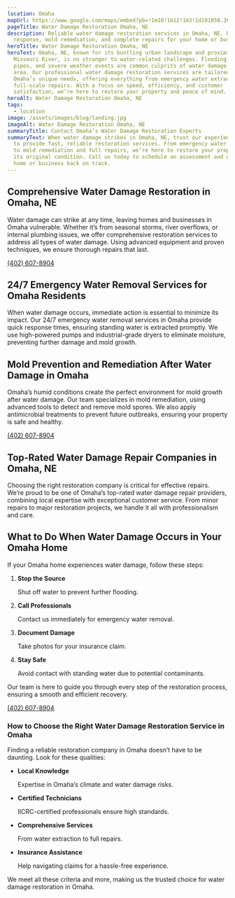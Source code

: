 ```yaml
---
location: Omaha
mapUrl: https://www.google.com/maps/embed?pb=!1m18!1m12!1m3!1d191858.36510716603!2d-96.2464002176513!3d41.29174093548512!2m3!1f0!2f0!3f0!3m2!1i1024!2i768!4f13.1!3m3!1m2!1s0x87938dc8b50cfced%3A0x46424d4fae37b604!2sOmaha%2C%20NE%2C%20USA!5e0!3m2!1sen!2sca!4v1732064817842!5m2!1sen!2sca
pageTitle: Water Damage Restoration Omaha, NE
description: Reliable water damage restoration services in Omaha, NE. Rapid
  response, mold remediation, and complete repairs for your home or business.
heroTitle: Water Damage Restoration Omaha, NE
heroText: Omaha, NE, known for its bustling urban landscape and proximity to the
  Missouri River, is no stranger to water-related challenges. Flooding, burst
  pipes, and severe weather events are common culprits of water damage in the
  area. Our professional water damage restoration services are tailored to
  Omaha’s unique needs, offering everything from emergency water extraction to
  full-scale repairs. With a focus on speed, efficiency, and customer
  satisfaction, we’re here to restore your property and peace of mind.
heroAlt: Water Damage Restoration Omaha, NE
tags:
  - location
image: /assets/images/blog/landing.jpg
imageAlt: Water Damage Restoration Omaha, NE
summaryTitle: Contact Omaha’s Water Damage Restoration Experts
summaryText: When water damage strikes in Omaha, NE, trust our experienced team
  to provide fast, reliable restoration services. From emergency water removal
  to mold remediation and full repairs, we’re here to restore your property to
  its original condition. Call us today to schedule an assessment and get your
  home or business back on track.
---
```

## **Comprehensive Water Damage Restoration in Omaha, NE**
Water damage can strike at any time, leaving homes and businesses in Omaha vulnerable. Whether it’s from seasonal storms, river overflows, or internal plumbing issues, we offer comprehensive restoration services to address all types of water damage. Using advanced equipment and proven techniques, we ensure thorough repairs that last.

[(402) 607-8904](tel:4026078904)

## **24/7 Emergency Water Removal Services for Omaha Residents**
When water damage occurs, immediate action is essential to minimize its impact. Our 24/7 emergency water removal services in Omaha provide quick response times, ensuring standing water is extracted promptly. We use high-powered pumps and industrial-grade dryers to eliminate moisture, preventing further damage and mold growth.

## **Mold Prevention and Remediation After Water Damage in Omaha**
Omaha’s humid conditions create the perfect environment for mold growth after water damage. Our team specializes in mold remediation, using advanced tools to detect and remove mold spores. We also apply antimicrobial treatments to prevent future outbreaks, ensuring your property is safe and healthy.

[(402) 607-8904](tel:4026078904)

## **Top-Rated Water Damage Repair Companies in Omaha, NE**
Choosing the right restoration company is critical for effective repairs. We’re proud to be one of Omaha’s top-rated water damage repair providers, combining local expertise with exceptional customer service. From minor repairs to major restoration projects, we handle it all with professionalism and care.

## **What to Do When Water Damage Occurs in Your Omaha Home**
If your Omaha home experiences water damage, follow these steps:

1. **Stop the Source**

   Shut off water to prevent further flooding.
2. **Call Professionals**

   Contact us immediately for emergency water removal.
3. **Document Damage**

   Take photos for your insurance claim.
4. **Stay Safe**

   Avoid contact with standing water due to potential contaminants.

Our team is here to guide you through every step of the restoration process, ensuring a smooth and efficient recovery.

[(402) 607-8904](tel:4026078904)

### **How to Choose the Right Water Damage Restoration Service in Omaha**
Finding a reliable restoration company in Omaha doesn’t have to be daunting. Look for these qualities:

* **Local Knowledge**

  Expertise in Omaha’s climate and water damage risks.
* **Certified Technicians**

  IICRC-certified professionals ensure high standards.
* **Comprehensive Services**

  From water extraction to full repairs.
* **Insurance Assistance**

  Help navigating claims for a hassle-free experience.

We meet all these criteria and more, making us the trusted choice for water damage restoration in Omaha.
